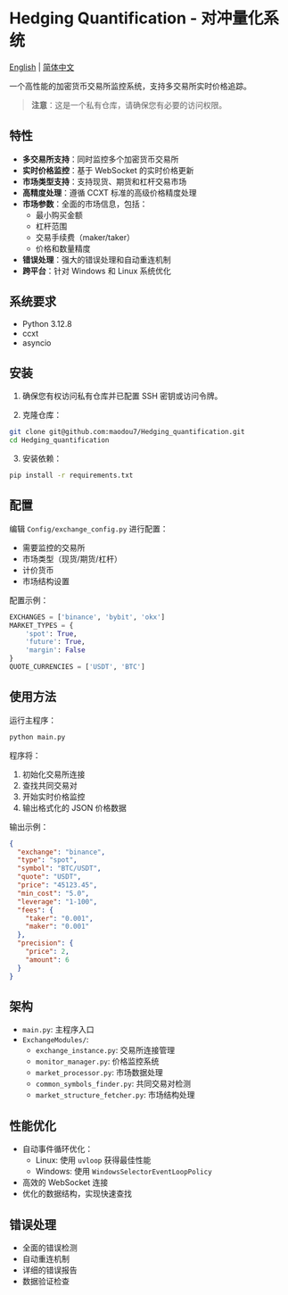# Hedging Quantification - 对冲量化系统

[English](README.md) | [简体中文](README_CN.md)

一个高性能的加密货币交易所监控系统，支持多交易所实时价格追踪。

> **注意**：这是一个私有仓库，请确保您有必要的访问权限。

## 特性

- **多交易所支持**：同时监控多个加密货币交易所
- **实时价格监控**：基于 WebSocket 的实时价格更新
- **市场类型支持**：支持现货、期货和杠杆交易市场
- **高精度处理**：遵循 CCXT 标准的高级价格精度处理
- **市场参数**：全面的市场信息，包括：
  - 最小购买金额
  - 杠杆范围
  - 交易手续费（maker/taker）
  - 价格和数量精度
- **错误处理**：强大的错误处理和自动重连机制
- **跨平台**：针对 Windows 和 Linux 系统优化

## 系统要求

- Python 3.12.8
- ccxt
- asyncio

## 安装

1. 确保您有权访问私有仓库并已配置 SSH 密钥或访问令牌。

2. 克隆仓库：

```bash
git clone git@github.com:maodou7/Hedging_quantification.git
cd Hedging_quantification
```

3. 安装依赖：

```bash
pip install -r requirements.txt
```

## 配置

编辑 `Config/exchange_config.py` 进行配置：

- 需要监控的交易所
- 市场类型（现货/期货/杠杆）
- 计价货币
- 市场结构设置

配置示例：

```python
EXCHANGES = ['binance', 'bybit', 'okx']
MARKET_TYPES = {
    'spot': True,
    'future': True,
    'margin': False
}
QUOTE_CURRENCIES = ['USDT', 'BTC']
```

## 使用方法

运行主程序：

```bash
python main.py
```

程序将：

1. 初始化交易所连接
2. 查找共同交易对
3. 开始实时价格监控
4. 输出格式化的 JSON 价格数据

输出示例：

```json
{
  "exchange": "binance",
  "type": "spot",
  "symbol": "BTC/USDT",
  "quote": "USDT",
  "price": "45123.45",
  "min_cost": "5.0",
  "leverage": "1-100",
  "fees": {
    "taker": "0.001",
    "maker": "0.001"
  },
  "precision": {
    "price": 2,
    "amount": 6
  }
}
```

## 架构

- `main.py`: 主程序入口
- `ExchangeModules/`:
  - `exchange_instance.py`: 交易所连接管理
  - `monitor_manager.py`: 价格监控系统
  - `market_processor.py`: 市场数据处理
  - `common_symbols_finder.py`: 共同交易对检测
  - `market_structure_fetcher.py`: 市场结构处理

## 性能优化

- 自动事件循环优化：
  - Linux: 使用 `uvloop` 获得最佳性能
  - Windows: 使用 `WindowsSelectorEventLoopPolicy`
- 高效的 WebSocket 连接
- 优化的数据结构，实现快速查找

## 错误处理

- 全面的错误检测
- 自动重连机制
- 详细的错误报告
- 数据验证检查
